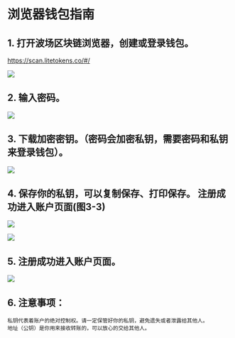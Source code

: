 # 浏览器钱包指南

## 1. 打开波场区块链浏览器，创建或登录钱包。
      
   https://scan.litetokens.co/#/

![](https://github.com/litetokens/Documentation/blob/master/images/Blockchain-Explorer/Guide_for_voting_on_Blockchain_Explorer/1_ZH.png)

## 2. 输入密码。

![](https://github.com/litetokens/Documentation/blob/master/images/Blockchain-Explorer/Guide_for_voting_on_Blockchain_Explorer/2_ZH.png)

## 3. 下载加密密钥。（密码会加密私钥，需要密码和私钥来登录钱包）。

![](https://github.com/litetokens/Documentation/blob/master/images/Blockchain-Explorer/Guide_for_voting_on_Blockchain_Explorer/3_ZH.png)

## 4. 保存你的私钥，可以复制保存、打印保存。 注册成功进入账户页面(图3-3)

![](https://github.com/litetokens/Documentation/blob/master/images/Blockchain-Explorer/Guide_for_voting_on_Blockchain_Explorer/4_ZH.png)

![](https://github.com/litetokens/Documentation/blob/master/images/Blockchain-Explorer/Guide_for_voting_on_Blockchain_Explorer/5.png)

## 5. 注册成功进入账户页面。

![](https://github.com/litetokens/Documentation/blob/master/images/Blockchain-Explorer/Guide_for_voting_on_Blockchain_Explorer/6_ZH.png)

## 6. 注意事项：
    私钥代表着账户的绝对控制权。请一定保管好你的私钥，避免遗失或者泄露给其他人。
    地址（公钥）是你用来接收转账的，可以放心的交给其他人。